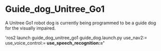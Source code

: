 # Guide_dog_Unitree_Go1
A Unitree Go1 robot dog is currently being programmed to be a guide dog for the visually impaired.


'ros2 launch guide_dog_unitree_go1 guide_dog.launch.py use_nav2:=<A> use_voice_control:=<B> use_speech_recognition:=<C>'
